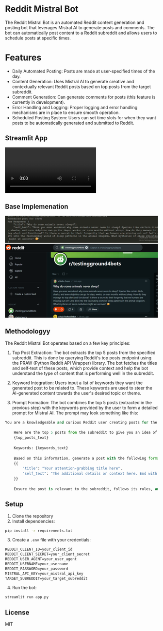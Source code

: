 # Reddit Mistral Bot

The Reddit Mistral Bot is an automated Reddit content generation and posting bot that leverages Mistral AI to generate posts and comments. The bot can automatically post content to a Reddit subreddit and allows users to schedule posts at specific times.

# Features

- Daily Automated Posting: Posts are made at user-specified times of the day.
- Content Generation: Uses Mistral AI to generate creative and contextually relevant Reddit posts based on top posts from the target subreddit.
- Comment Generation: Can generate comments for posts (this feature is currently in development).
- Error Handling and Logging: Proper logging and error handling mechanisms are in place to ensure smooth operation.
- Scheduled Posting System: Users can set time slots for when they want posts to be automatically generated and submitted to Reddit.

## Streamlit App

![alt text](db/app.mp4)

## Base Implemenation

![alt text](db/image.png)
![alt text](db/image1.png)

## Methodologyy

The Reddit Mistral Bot operates based on a few key principles:

1. Top Post Extraction: The bot extracts the top 5 posts from the specified subreddit. This is done by querying Reddit's top posts endpoint using the PRAW (Python Reddit API Wrapper) library. The bot fetches the titles and self-text of these posts, which provide context and help the bot understand the type of content that is performing well in the subreddit.

2. Keyword Integration: Users input a list of keywords they want the generated post to be related to. These keywords are used to steer the AI-generated content towards the user's desired topic or theme.

3. Prompt Formation: The bot combines the top 5 posts (extracted in the previous step) with the keywords provided by the user to form a detailed prompt for Mistral AI. The prompt may look something like this:

```python
You are a knowledgeable and curious Reddit user creating posts for the subreddit r{tagetsubreddit}. Posts should spark scientific curiosity or provide interesting insights in a conversational, natural, and human-like tone.

    Here are the top 5 posts from the subreddit to give you an idea of the style:
    {top_posts_text}

    Keywords: {keywords_text}

    Based on this information, generate a post with the following format:
    {{
        "title": "Your attention-grabbing title here",
        "self_text": "The additional details or context here. End with a thought-provoking question to invite discussion."
    }}

    Ensure the post is relevant to the subreddit, follows its rules, and provides accurate information. Now generate a post.
```

## Setup

1. Clone the repository
2. Install dependencies:

```bash
pip install -r requirements.txt
```

3. Create a `.env` file with your credentials:

```
REDDIT_CLIENT_ID=your_client_id
REDDIT_CLIENT_SECRET=your_client_secret
REDDIT_USER_AGENT=your_user_agent
REDDIT_USERNAME=your_username
REDDIT_PASSWORD=your_password
MISTRAL_API_KEY=your_mistral_api_key
TARGET_SUBREDDIT=your_target_subreddit
```

4. Run the bot:

```bash
streamlit run app.py
```

## License

MIT
